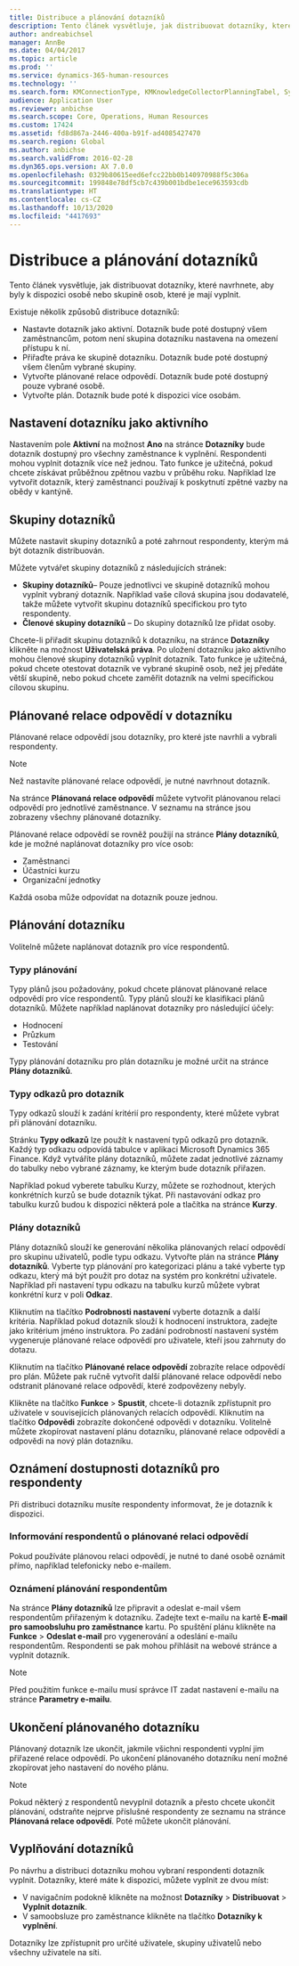 ```yaml
---
title: Distribuce a plánování dotazníků
description: Tento článek vysvětluje, jak distribuovat dotazníky, které navrhnete, aby byly k dispozici osobě nebo skupině osob, které je mají vyplnit.
author: andreabichsel
manager: AnnBe
ms.date: 04/04/2017
ms.topic: article
ms.prod: ''
ms.service: dynamics-365-human-resources
ms.technology: ''
ms.search.form: KMConnectionType, KMKnowledgeCollectorPlanningTabel, SysEmailParameters, HcmLearningWorkspace
audience: Application User
ms.reviewer: anbichse
ms.search.scope: Core, Operations, Human Resources
ms.custom: 17424
ms.assetid: fd8d867a-2446-400a-b91f-ad4085427470
ms.search.region: Global
ms.author: anbichse
ms.search.validFrom: 2016-02-28
ms.dyn365.ops.version: AX 7.0.0
ms.openlocfilehash: 0329b80615eed6efcc22bb0b140970988f5c306a
ms.sourcegitcommit: 199848e78df5cb7c439b001bdbe1ece963593cdb
ms.translationtype: HT
ms.contentlocale: cs-CZ
ms.lasthandoff: 10/13/2020
ms.locfileid: "4417693"
---
```

# <a name="distribute-and-schedule-questionnaires"></a>Distribuce a plánování dotazníků

Tento článek vysvětluje, jak distribuovat dotazníky, které navrhnete, aby byly k dispozici osobě nebo skupině osob, které je mají vyplnit. 

Existuje několik způsobů distribuce dotazníků:

-   Nastavte dotazník jako aktivní. Dotazník bude poté dostupný všem zaměstnancům, potom není skupina dotazníku nastavena na omezení přístupu k ní.
-   Přiřaďte práva ke skupině dotazníku. Dotazník bude poté dostupný všem členům vybrané skupiny.
-   Vytvořte plánované relace odpovědí. Dotazník bude poté dostupný pouze vybrané osobě.
-   Vytvořte plán. Dotazník bude poté k dispozici více osobám.

## <a name="marking-a-questionnaire-as-active"></a>Nastavení dotazníku jako aktivního

Nastavením pole **Aktivní** na možnost **Ano** na stránce **Dotazníky** bude dotazník dostupný pro všechny zaměstnance k vyplnění. Respondenti mohou vyplnit dotazník více než jednou. Tato funkce je užitečná, pokud chcete získávat průběžnou zpětnou vazbu v průběhu roku. Například lze vytvořit dotazník, který zaměstnanci používají k poskytnutí zpětné vazby na obědy v kantýně.

## <a name="questionnaire-groups"></a>Skupiny dotazníků

Můžete nastavit skupiny dotazníků a poté zahrnout respondenty, kterým má být dotazník distribuován. 

Můžete vytvářet skupiny dotazníků z následujících stránek:

-   **Skupiny dotazníků**– Pouze jednotlivci ve skupině dotazníků mohou vyplnit vybraný dotazník. Například vaše cílová skupina jsou dodavatelé, takže můžete vytvořit skupinu dotazníků specifickou pro tyto respondenty.
-   **Členové skupiny dotazníků** – Do skupiny dotazníků lze přidat osoby.

Chcete-li přiřadit skupinu dotazníků k dotazníku, na stránce **Dotazníky** klikněte na možnost **Uživatelská práva**. Po uložení dotazníku jako aktivního mohou členové skupiny dotazníků vyplnit dotazník. Tato funkce je užitečná, pokud chcete otestovat dotazník ve vybrané skupině osob, než jej předáte větší skupině, nebo pokud chcete zaměřit dotazník na velmi specifickou cílovou skupinu.

## <a name="planned-answer-sessions-in-a-questionnaire"></a>Plánované relace odpovědí v dotazníku

Plánované relace odpovědí jsou dotazníky, pro které jste navrhli a vybrali respondenty. 

> [!NOTE]
> Než nastavíte plánované relace odpovědí, je nutné navrhnout dotazník. 

Na stránce **Plánovaná relace odpovědí** můžete vytvořit plánovanou relaci odpovědí pro jednotlivé zaměstnance. V seznamu na stránce jsou zobrazeny všechny plánované dotazníky. 

Plánované relace odpovědí se rovněž použijí na stránce **Plány dotazníků**, kde je možné naplánovat dotazníky pro více osob:

-   Zaměstnanci
-   Účastníci kurzu
-   Organizační jednotky

Každá osoba může odpovídat na dotazník pouze jednou.

## <a name="scheduling-a-questionnaire"></a>Plánování dotazníku

Volitelně můžete naplánovat dotazník pro více respondentů.

### <a name="planning-types"></a>Typy plánování

Typy plánů jsou požadovány, pokud chcete plánovat plánované relace odpovědí pro více respondentů. Typy plánů slouží ke klasifikaci plánů dotazníků. Můžete například naplánovat dotazníky pro následující účely:

-   Hodnocení
-   Průzkum
-   Testování

Typy plánování dotazníku pro plán dotazníku je možné určit na stránce **Plány dotazníků**.

### <a name="reference-types-for-questionnaire"></a>Typy odkazů pro dotazník

Typy odkazů slouží k zadání kritérií pro respondenty, které můžete vybrat při plánování dotazníku. 

Stránku **Typy odkazů** lze použít k nastavení typů odkazů pro dotazník. Každý typ odkazu odpovídá tabulce v aplikaci Microsoft Dynamics 365 Finance. Když vytváříte plány dotazníků, můžete zadat jednotlivé záznamy do tabulky nebo vybrané záznamy, ke kterým bude dotazník přiřazen. 

Například pokud vyberete tabulku Kurzy, můžete se rozhodnout, kterých konkrétních kurzů se bude dotazník týkat. Při nastavování odkaz pro tabulku kurzů budou k dispozici některá pole a tlačítka na stránce **Kurzy**.

### <a name="questionnaire-schedules"></a>Plány dotazníků

Plány dotazníků slouží ke generování několika plánovaných relací odpovědí pro skupinu uživatelů, podle typu odkazu. Vytvořte plán na stránce **Plány dotazníků**. Vyberte typ plánování pro kategorizaci plánu a také vyberte typ odkazu, který má být použit pro dotaz na systém pro konkrétní uživatele. Například při nastavení typu odkazu na tabulku kurzů můžete vybrat konkrétní kurz v poli **Odkaz**. 

Kliknutím na tlačítko **Podrobnosti nastavení** vyberte dotazník a další kritéria. Například pokud dotazník slouží k hodnocení instruktora, zadejte jako kritérium jméno instruktora. Po zadání podrobností nastavení systém vygeneruje plánované relace odpovědí pro uživatele, kteří jsou zahrnuty do dotazu. 

Kliknutím na tlačítko **Plánované relace odpovědí** zobrazíte relace odpovědí pro plán. Můžete pak ručně vytvořit další plánované relace odpovědí nebo odstranit plánované relace odpovědí, které zodpovězeny nebyly. 

Klikněte na tlačítko **Funkce** &gt; **Spustit**, chcete-li dotazník zpřístupnit pro uživatele v souvisejících plánovaných relacích odpovědí. Kliknutím na tlačítko **Odpovědi** zobrazíte dokončené odpovědi v dotazníku. Volitelně můžete zkopírovat nastavení plánu dotazníku, plánované relace odpovědí a odpovědi na nový plán dotazníku.

## <a name="notifying-respondents-about-questionnaires-that-are-available-to-them"></a>Oznámení dostupnosti dotazníků pro respondenty
Při distribuci dotazníku musíte respondenty informovat, že je dotazník k dispozici. 

### <a name="notifying-respondents-about-a-planned-answer-session"></a>Informování respondentů o plánované relaci odpovědí

Pokud používáte plánovou relaci odpovědí, je nutné to dané osobě oznámit přímo, například telefonicky nebo e-mailem.

### <a name="notifying-respondents-about-a-scheduling"></a>Oznámení plánování respondentům

Na stránce **Plány dotazníků** lze připravit a odeslat e-mail všem respondentům přiřazeným k dotazníku. Zadejte text e-mailu na kartě **E-mail pro samoobsluhu pro zaměstnance** kartu. Po spuštění plánu klikněte na **Funkce** &gt; **Odeslat e-mail** pro vygenerování a odeslání e-mailu respondentům. Respondenti se pak mohou přihlásit na webové stránce a vyplnit dotazník. 

> [!NOTE]
> Před použitím funkce e-mailu musí správce IT zadat nastavení e-mailu na stránce **Parametry e-mailu**.

## <a name="ending-a-scheduled-questionnaire"></a>Ukončení plánovaného dotazníku

Plánovaný dotazník lze ukončit, jakmile všichni respondenti vyplní jim přiřazené relace odpovědí. Po ukončení plánovaného dotazníku není možné zkopírovat jeho nastavení do nového plánu. 

> [!NOTE]
>   Pokud některý z respondentů nevyplnil dotazník a přesto chcete ukončit plánování, odstraňte nejprve příslušné respondenty ze seznamu na stránce **Plánovaná relace odpovědí**. Poté můžete ukončit plánování.

## <a name="completing-questionnaires"></a>Vyplňování dotazníků

Po návrhu a distribuci dotazníku mohou vybraní respondenti dotazník vyplnit. Dotazníky, které máte k dispozici, můžete vyplnit ze dvou míst:

-   V navigačním podokně klikněte na možnost **Dotazníky** &gt; **Distribuovat** &gt; **Vyplnit dotazník**.
-   V samoobsluze pro zaměstnance klikněte na tlačítko **Dotazníky k vyplnění**.

Dotazníky lze zpřístupnit pro určité uživatele, skupiny uživatelů nebo všechny uživatele na síti.


